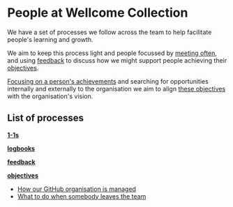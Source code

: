 # People at Wellcome Collection

We have a set of processes we follow across the team to help facilitate people's learning and growth.

We aim to keep this process light and people focussed by [meeting often](./1-1s.md), and using [feedback](./feedback.md)
to discuss how we might support people achieving their [objectives](./objectives.md).

[Focusing on a person's achievements](./logbooks.md) and searching for opportunities
internally and externally to the organisation we aim to align [these objectives](./objectives.md)
with the organisation's vision.

## List of processes

[**1-1s**](./1-1s.md)

[**logbooks**](./logbooks.md)

[**feedback**](./feedback.md)

[**objectives**](./objectives.md)

-  [How our GitHub organisation is managed](./github-teams.md)
-  [What to do when somebody leaves the team](./offboarding.md)
